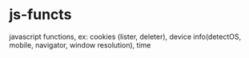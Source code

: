 # js-functs
javascript functions, ex: cookies (lister, deleter), device info(detectOS, mobile, navigator, window resolution), time
